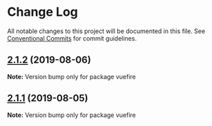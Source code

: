 # Change Log

All notable changes to this project will be documented in this file.
See [Conventional Commits](https://conventionalcommits.org) for commit guidelines.

## [2.1.2](https://github.com/vuejs/vuefire/compare/vuefire@2.1.1...vuefire@2.1.2) (2019-08-06)

**Note:** Version bump only for package vuefire





## [2.1.1](https://github.com/vuejs/vuefire/compare/vuefire@2.1.0...vuefire@2.1.1) (2019-08-05)

**Note:** Version bump only for package vuefire
